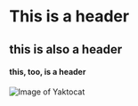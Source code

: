 # This is a header
## this is also a header
#### this, too, is a header
![Image of Yaktocat](https://octodex.github.com/images/yaktocat.png)
